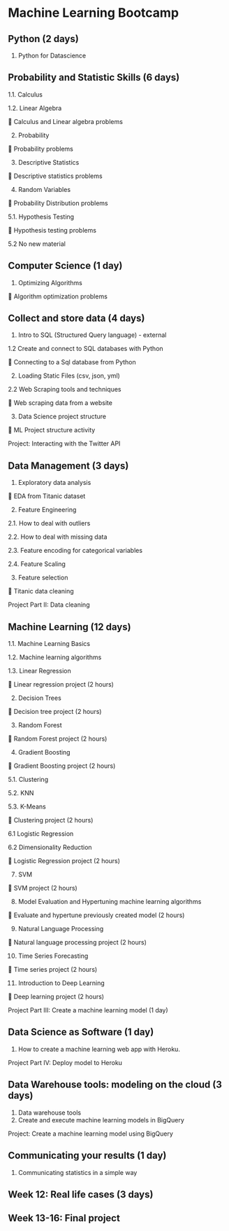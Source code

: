 # Machine Learning Bootcamp

## Python (2 days)

1. Python for Datascience

## Probability and Statistic Skills (6 days)

1.1. Calculus

1.2. Linear Algebra 

📝 Calculus and Linear algebra problems

2. Probability

📝 Probability problems 

3. Descriptive Statistics

📝 Descriptive statistics problems

4. Random Variables

📝 Probability Distribution problems

5.1. Hypothesis Testing

📝 Hypothesis testing problems

5.2 No new material


## Computer Science (1 day)

1. Optimizing Algorithms

📝 Algorithm optimization problems


## Collect and store data (4 days)

1. Intro to SQL (Structured Query language) - external

1.2 Create and connect to SQL databases with Python

📝 Connecting to a Sql database from Python

2. Loading Static Files (csv, json, yml)

2.2  Web Scraping tools and techniques

📝 Web scraping data from a website 

3. Data Science project structure

📝 ML Project structure activity
  
Project: Interacting with the Twitter API

## Data Management (3 days)

1. Exploratory data analysis

📝 EDA from Titanic dataset

2. Feature Engineering

2.1. How to deal with outliers

2.2. How to deal with missing data

2.3. Feature encoding for categorical variables

2.4. Feature Scaling

3. Feature selection

📝 Titanic data cleaning

Project Part II: Data cleaning

## Machine Learning (12 days)

1.1. Machine Learning Basics

1.2. Machine learning algorithms

1.3. Linear Regression

📝 Linear regression project (2 hours) 

2. Decision Trees

📝 Decision tree project (2 hours)

3. Random Forest

📝 Random Forest project (2 hours)

4. Gradient Boosting

📝 Gradient Boosting project (2 hours)

5.1. Clustering

5.2. KNN

5.3. K-Means

📝 Clustering project (2 hours)

6.1 Logistic Regression

6.2 Dimensionality Reduction

📝 Logistic Regression project (2 hours)

7. SVM

📝 SVM project (2 hours)

8. Model Evaluation and Hypertuning machine learning algorithms

📝 Evaluate and hypertune previously created model (2 hours)

9. Natural Language Processing

📝 Natural language processing project (2 hours)

10. Time Series Forecasting 

📝 Time series project (2 hours)

11. Introduction to Deep Learning

📝 Deep learning project (2 hours)

Project Part III: Create a machine learning model (1 day)

## Data Science as Software (1 day)

1. How to create a machine learning web app with Heroku.

Project Part IV: Deploy model to Heroku 

## Data Warehouse tools: modeling on the cloud (3 days)

1. Data warehouse tools
2. Create and execute machine learning models in BigQuery 

Project: Create a machine learning model using BigQuery

## Communicating your results (1 day)

1. Communicating statistics in a simple way

## Week 12: Real life cases (3 days)

## Week 13-16: Final project
